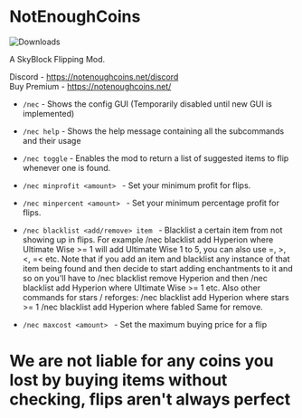 # NotEnoughCoins

<img alt="Downloads" src="https://img.shields.io/github/downloads/mindlesslydev/notenoughcoins/total.svg" />

A SkyBlock Flipping Mod.

Discord - https://notenoughcoins.net/discord
<br>
Buy Premium - https://notenoughcoins.net/

- `/nec` - Shows the config GUI (Temporarily disabled until new GUI is implemented)
- `/nec help` - Shows the help message containing all the subcommands and their usage
- `/nec toggle` - Enables the mod to return a list of suggested items to flip whenever one is found.
- `/nec minprofit <amount> ` - Set your minimum profit for flips.
- `/nec minpercent <amount> ` - Set your minimum percentage profit for flips.
- `/nec blacklist <add/remove> item ` - Blacklist a certain item from not showing up in flips. For example /nec blacklist add Hyperion where Ultimate Wise >= 1 will add Ultimate Wise 1 to 5, you can also use =, >, <, =< etc. 
Note that if you add an item and blacklist any instance of that item being found and then decide to start adding enchantments to it and so on you'll have to /nec blacklist remove Hyperion and then /nec blacklist add Hyperion where Ultimate Wise >= 1 etc.
Also other commands for stars / reforges:
/nec blacklist add Hyperion where stars >= 1
/nec blacklist add Hyperion where fabled
Same for remove.

- `/nec maxcost <amount> ` - Set the maximum buying price for a flip

# We are not liable for any coins you lost by buying items without checking, flips aren't always perfect
